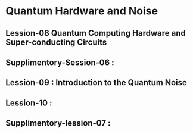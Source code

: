 # Quantum Hardware and Noise

## Lession-08 Quantum Computing Hardware and Super-conducting Circuits

## Supplimentory-Session-06 :

## Lession-09 : Introduction to the Quantum Noise

## Lession-10 :

## Supplimentory-lession-07 :
